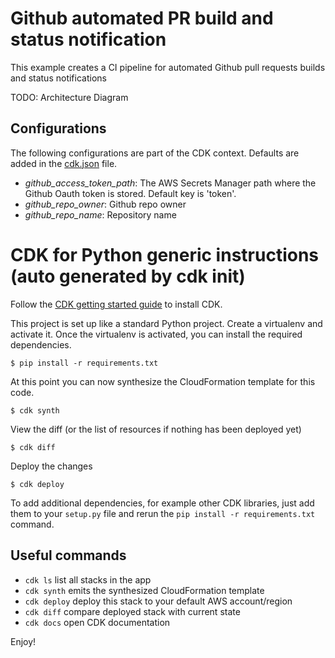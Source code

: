 
# Github automated PR build and status notification

This example creates a CI pipeline for automated Github pull requests builds and status notifications

TODO: Architecture Diagram

## Configurations

The following configurations are part of the CDK context. Defaults are added in the [cdk.json](./cdk.json) file.

* _github\_access\_token\_path_: The AWS Secrets Manager path where the Github Oauth token is stored. Default key is 'token'.
* _github\_repo\_owner_: Github repo owner
* _github\_repo\_name_: Repository name


# CDK for Python generic instructions (auto generated by cdk init)
Follow the [CDK getting started guide](https://docs.aws.amazon.com/cdk/latest/guide/getting_started.html) to install CDK.

This project is set up like a standard Python project. Create a virtualenv
and activate it. Once the virtualenv is activated, you can install the 
required dependencies.

```
$ pip install -r requirements.txt
```

At this point you can now synthesize the CloudFormation template for this code.

```
$ cdk synth
```

View the diff (or the list of resources if nothing has been deployed yet)
```
$ cdk diff
```

Deploy the changes
```
$ cdk deploy
```

To add additional dependencies, for example other CDK libraries, just add
them to your `setup.py` file and rerun the `pip install -r requirements.txt`
command.

## Useful commands

 * `cdk ls`          list all stacks in the app
 * `cdk synth`       emits the synthesized CloudFormation template
 * `cdk deploy`      deploy this stack to your default AWS account/region
 * `cdk diff`        compare deployed stack with current state
 * `cdk docs`        open CDK documentation

 Enjoy!
